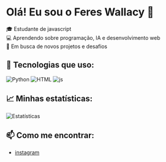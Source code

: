 # Olá! Eu sou o Feres Wallacy 👋

🎓 Estudante de javascript  
💻 Aprendendo sobre programação, IA e desenvolvimento web  
🚀 Em busca de novos projetos e desafios

## 🔧 Tecnologias que uso:
![Python](https://img.shields.io/badge/Python-3776AB?style=for-the-badge&logo=python&logoColor=white)
![HTML](https://img.shields.io/badge/HTML-E34F26?style=for-the-badge&logo=html5&logoColor=white)
![js](https://www.google.com/url?sa=i&url=https%3A%2F%2Fgithub.com%2Fdevsujay19%2FJS-Logo&psig=AOvVaw20m016LuIf4YuljeQS2_9v&ust=1754339861256000&source=images&cd=vfe&opi=89978449&ved=0CBUQjRxqFwoTCPja0rS_744DFQAAAAAdAAAAABAE)

## 📈 Minhas estatísticas:
![Estatísticas](https://github-readme-stats.vercel.app/api?username=SEUUSUARIO&show_icons=true&theme=radical)

## 📫 Como me encontrar:
- [instagram](https://www.instagram.com/jonathan_prog?igsh=MWFsaHB0b2hpejJuaQ==)
